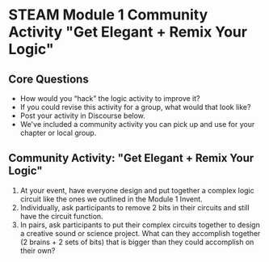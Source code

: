 
# STEAM Module 1 Community Activity "Get Elegant + Remix Your Logic"

## Core Questions
- How would you “hack” the logic activity to improve it?
- If you could revise this activity for a group, what would that look like?
- Post your activity in Discourse below. 
- We've included a community activity you can pick up and use for your chapter or local group. 

## Community Activity: "Get Elegant + Remix Your Logic"
1. At your event, have everyone design and put together a complex logic circuit like the ones we outlined in the Module 1 Invent. 
2. Individually, ask participants to remove 2 bits in their circuits and still have the circuit function.
3. In pairs, ask participants to put their complex circuits together to design a creative sound or science project. What can they accomplish together (2 brains + 2 sets of bits) that is bigger than they could accomplish on their own? 



 
